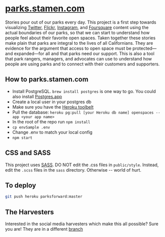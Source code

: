 # [parks.stamen.com](http://parks.stamen.com)

Stories pour out of our parks every day. This project is a first step towards
visualizing [Twitter](http://twitter.com), [Flickr](http://flickr.com),
[Instagram](http://instagram.com), and [Foursquare](http://foursquare.com)
content using the actual boundaries of our parks, so that we can start to
understand how people feel about their favorite open spaces. Taken together
these stories make plain that parks are integral to the lives of all
Californians. They are evidence for the argument that access to open space must
be protected—and expanded—for all and that parks need our support. This is also
a tool that park rangers, managers, and advocates can use to understand how
people are using parks and to connect with their customers and supporters.

## How to parks.stamen.com

* Install PostgreSQL. `brew install postgres` is one way to go. You could also install [Postgres.app](http://postgresapp.com/)
* Create a local user in your postgres db
* Make sure you have the [Heroku toolbelt](https://toolbelt.heroku.com/)
* Pull the database: `heroku pg:pull [your Heroku db name] openspaces --app <your app name>`
* In the root of the repo run `npm install`
* `cp envSample .env`
* Change .env to match your local config
* `npm start`

## CSS and SASS

This project uses [SASS](http://sass-lang.com/). DO NOT edit the .css files in
`public/style`. Instead, edit the `.scss` files in the `sass` directory.
Otherwise -- world of hurt.

## To deploy

```bash
git push heroku parksforward:master
```

## The Harvesters

Interested in the social media harvesters which make this all possible? Sure
you are! They are in a different
[branch](https://github.com/stamen/parks.stamen.com/tree/node-harvester)
